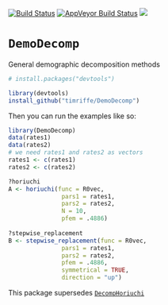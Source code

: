 [![Build Status](https://travis-ci.org/timriffe/DemoDecomp.svg?branch=master)](https://travis-ci.org/timriffe/DemoDecomp)
[![AppVeyor Build Status](https://ci.appveyor.com/api/projects/status/github/timriffe/DemoDecomp?branch=master&svg=true)](https://ci.appveyor.com/project/timriffe/DemoDecomp)
[![](https://img.shields.io/badge/devel%20version-0.6.104-yellow.svg)](https://github.com/timriffe/DemoDecomp)

# `DemoDecomp`
General demographic decomposition methods


```r
# install.packages("devtools")

library(devtools)
install_github("timriffe/DemoDecomp")
```

Then you can run the examples like so:

```r
library(DemoDecomp)
data(rates1)
data(rates2)
# we need rates1 and rates2 as vectors
rates1 <- c(rates1)
rates2 <- c(rates2)

?horiuchi
A <- horiuchi(func = R0vec,
               pars1 = rates1,
               pars2 = rates2,
               N = 10,
               pfem = .4886) 
               
?stepwise_replacement      
B <- stepwise_replacement(func = R0vec,
               pars1 = rates1,
               pars2 = rates2,
               pfem = .4886,
               symmetrical = TRUE,
               direction = "up")                
```

This package supersedes [`DecompHoriuchi`](https://github.com/timriffe/DecompHoriuchi)